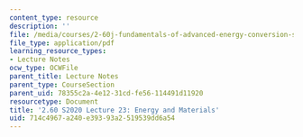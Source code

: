 ```yaml
---
content_type: resource
description: ''
file: /media/courses/2-60j-fundamentals-of-advanced-energy-conversion-spring-2020/714c4967a240e39393a2519539dd6a54_MIT2_60s20_lec23.pdf
file_type: application/pdf
learning_resource_types:
- Lecture Notes
ocw_type: OCWFile
parent_title: Lecture Notes
parent_type: CourseSection
parent_uid: 78355c2a-4e12-31cd-fe56-114491d11920
resourcetype: Document
title: '2.60 S2020 Lecture 23: Energy and Materials'
uid: 714c4967-a240-e393-93a2-519539dd6a54
---
```

